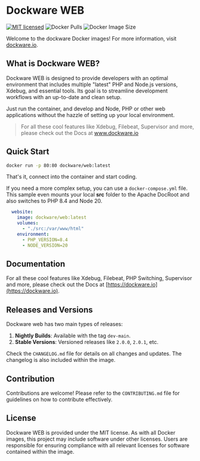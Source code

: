 # Dockware WEB

[![MIT licensed](https://img.shields.io/github/license/dockware/dockware.svg?style=flat-square)](https://github.com/dockware/dockware/blob/master/LICENSE)
![Docker Pulls](https://img.shields.io/docker/pulls/dockware/web)
![Docker Image Size](https://img.shields.io/docker/image-size/dockware/web)

Welcome to the dockware Docker images! For more information, visit [dockware.io](https://dockware.io).

## What is Dockware WEB?

Dockware WEB is designed to provide developers with an optimal environment that includes multiple
"latest" PHP and Node.js versions, Xdebug, and essential tools.
Its goal is to streamline development workflows with an up-to-date and clean setup.

Just run the container, and develop and Node, PHP or other web applications
without the hazzle of setting up your local environment.

> For all these cool features like Xdebug, Filebeat, Supervisor and more, please check out the Docs at www.dockware.io

## Quick Start

```bash 
docker run -p 80:80 dockware/web:latest
```

That's it, connect into the container and start coding.

If you need a more complex setup, you can use a `docker-compose.yml` file.
This sample even mounts your local **src** folder to the Apache DocRoot and also switches
to PHP 8.4 and Node 20.

```yaml
  website:
    image: dockware/web:latest
    volumes:
      - "./src:/var/www/html"
    environment:
      - PHP_VERSION=8.4
      - NODE_VERSION=20
```

## Documentation

For all these cool features like Xdebug, Filebeat, PHP Switching, Supervisor and more,
please check out the Docs at [https://dockware.io](https://dockware.io).

## Releases and Versions

Dockware web has two main types of releases:

1. **Nightly Builds**: Available with the tag `dev-main`.
2. **Stable Versions**: Versioned releases like `2.0.0`, `2.0.1`, etc.

Check the `CHANGELOG.md` file for details on all changes and updates. The changelog is also included within the image.

## Contribution

Contributions are welcome! Please refer to the `CONTRIBUTING.md` file for guidelines
on how to contribute effectively.

## License

Dockware WEB is provided under the MIT license.
As with all Docker images, this project may include software under other licenses.
Users are responsible for ensuring compliance with all relevant licenses for software
contained within the image.
